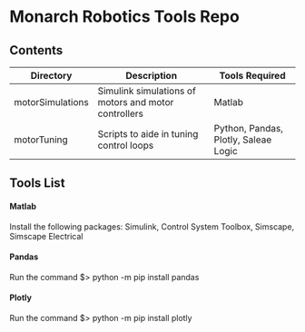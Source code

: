 # Monarch Robotics Tools Repo


## Contents
| Directory        | Description                                          | Tools Required                       |
| ---------------- | ---------------------------------------------------- | ------------------------------------ |
| motorSimulations | Simulink simulations of motors and motor controllers | Matlab                               |
| motorTuning      | Scripts to aide in tuning control loops              | Python, Pandas, Plotly, Saleae Logic |


## Tools List
#### Matlab
Install the following packages: Simulink, Control System Toolbox, Simscape, Simscape Electrical

#### Pandas
Run the command $> python -m pip install pandas

#### Plotly
Run the command $> python -m pip install plotly
